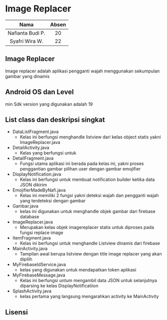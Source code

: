 # Image Replacer
| Nama   | Absen |
| :---------------: | :---------------:|
| Nafianta Budi P.  | 20 |
| Syafri Wira W.|22 |

## Image Replacer
Image replacer adalah aplikasi pengganti wajah menggunakan sekumpulan gambar yang dinamis

## Android OS dan Level
min Sdk version yang digunakan adalah 19

## List class dan deskripsi singkat
+ DataListFragment.java
    + Kelas ini berfungsi menghandle listview dari kelas object statis yakni ImageReplacer.java
+ DetailActivity.java
    + Kelas yang berfungsi untuk 
+ DetailFragment.java
    + Fungsi utama aplikasi ini berada pada kelas ini, yakni proses penggantian gambar pilihan user dengan gambar emojifier
+ DisplayNotification.java
    + Kelas ini berfungsi untuk membuat notification builder ketika data JSON dikirim 
+ EmojifierMadeByNafi.java
    + Kelas ini memiliki 2 fungsi yakni deteksi wajah dan pengganti wajah yang terdeteksi dengan gambar  
+ Gambar.java
    + kelas ini digunakan untuk menghandle objek gambar dari firebase database
+ ImageReplacer.java
    + Merupakan kelas objek imagereplacer statis untuk diproses pada fungsi replace image 
+ ItemFragment.java
    + Kelas ini berfungsi untuk menghandle Listview dinamis dari firebase 
+ MainActivity.java
    + Tampilan awal berupa listview dengan title image replacer yang akan dipilih
+ MyFirebaseIdService.java
    + kelas yang digunakan untuk mendapatkan token aplikasi 
+ MyFirebaseMessage.java
    + Kelas ini berfungsi untum mengambil data JSON untuk selanjutnya diparsing ke kelas DisplayNotificatiion 
+ SplashActivity.java
    + kelas pertama yang langsung mengarahkan activity ke MainActivity

## Lisensi

